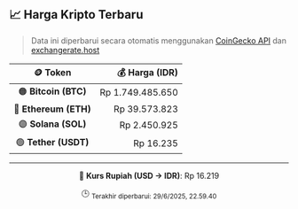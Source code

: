 

<!-- HARGA_KRIPTO -->
## 📈 Harga Kripto Terbaru

> Data ini diperbarui secara otomatis menggunakan [CoinGecko API](https://www.coingecko.com/) dan [exchangerate.host](https://exchangerate.host/)

<div align="center">

| 🪙 Token | 💰 Harga (IDR) |
|:------:|---------------:|
| 🟠 **Bitcoin (BTC)**   | Rp 1.749.485.650 |
| 🔵 **Ethereum (ETH)**  | Rp 39.573.823 |
| 🟣 **Solana (SOL)**    | Rp 2.450.925 |
| 🟢 **Tether (USDT)**   | Rp 16.235 |

---

💱 **Kurs Rupiah (USD → IDR)**: Rp 16.219

🕒 <sub>Terakhir diperbarui: 29/6/2025, 22.59.40</sub>

</div>
<!-- /HARGA_KRIPTO -->